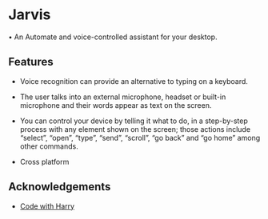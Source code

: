 
# Jarvis

•	An Automate and voice-controlled assistant for your desktop.  

## Features

- Voice recognition can provide an alternative to typing on a keyboard. 

- The user talks into an external microphone, headset or built-in microphone and their words appear as text on the screen.

- You can control your device by telling it what to do, in a step-by-step process with any element shown on the screen; those actions include “select”, “open”, “type”, “send”, “scroll”, “go back” and “go home” among other commands.

- Cross platform

  
## Acknowledgements

 - [Code with Harry](https://www.youtube.com/channel/UCeVMnSShP_Iviwkknt83cww)

  